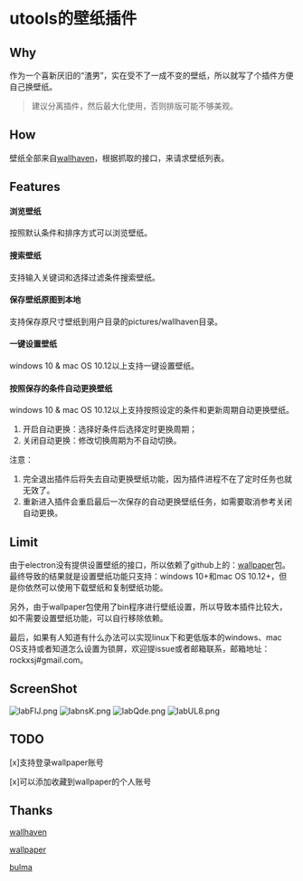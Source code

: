 # utools的壁纸插件

## Why

作为一个喜新厌旧的“渣男”，实在受不了一成不变的壁纸，所以就写了个插件方便自己换壁纸。

> 建议分离插件，然后最大化使用，否则排版可能不够美观。

## How

壁纸全部来自[wallhaven](https://wallhaven.cc)，根据抓取的接口，来请求壁纸列表。

## Features
#### 浏览壁纸
按照默认条件和排序方式可以浏览壁纸。
#### 搜索壁纸
支持输入关键词和选择过滤条件搜索壁纸。
#### 保存壁纸原图到本地
支持保存原尺寸壁纸到用户目录的pictures/wallhaven目录。
#### 一键设置壁纸
windows 10 & mac OS 10.12以上支持一键设置壁纸。
#### 按照保存的条件自动更换壁纸
windows 10 & mac OS 10.12以上支持按照设定的条件和更新周期自动更换壁纸。
1. 开启自动更换：选择好条件后选择定时更换周期；
2. 关闭自动更换：修改切换周期为不自动切换。

注意：
1. 完全退出插件后将失去自动更换壁纸功能，因为插件进程不在了定时任务也就无效了。
2. 重新进入插件会重启最后一次保存的自动更换壁纸任务，如需要取消参考关闭自动更换。


## Limit

由于electron没有提供设置壁纸的接口，所以依赖了github上的：[wallpaper](https://github.com/sindresorhus/wallpaper)包。最终导致的结果就是设置壁纸功能只支持：windows 10+和mac OS 10.12+，但是你依然可以使用下载壁纸和复制壁纸功能。

另外，由于wallpaper包使用了bin程序进行壁纸设置，所以导致本插件比较大，如不需要设置壁纸功能，可以自行移除依赖。

最后，如果有人知道有什么办法可以实现linux下和更低版本的windows、mac OS支持或者知道怎么设置为锁屏，欢迎提issue或者邮箱联系，邮箱地址：rockxsj#gmail.com。

## ScreenShot
![labFIJ.png](https://s2.ax1x.com/2020/01/03/labFIJ.png)
![labnsK.png](https://s2.ax1x.com/2020/01/03/labnsK.png)
![labQde.png](https://s2.ax1x.com/2020/01/03/labQde.png)
![labUL8.png](https://s2.ax1x.com/2020/01/03/labUL8.png)


## TODO

[x]支持登录wallpaper账号

[x]可以添加收藏到wallpaper的个人账号

## Thanks
[wallhaven](https://wallhaven.cc)

[wallpaper](https://github.com/sindresorhus/wallpaper)

[bulma](https://bulma.io/)
